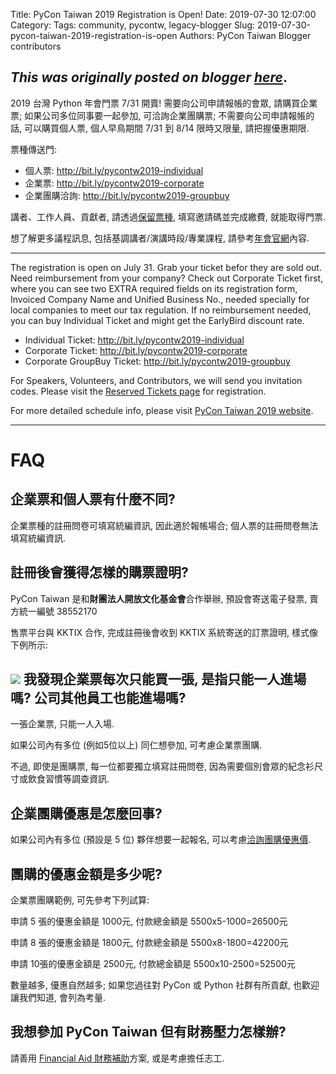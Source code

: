 Title: PyCon Taiwan 2019 Registration is Open!
Date: 2019-07-30 12:07:00
Category:
Tags: community, pycontw, legacy-blogger
Slug: 2019-07-30-pycon-taiwan-2019-registration-is-open
Authors: PyCon Taiwan Blogger contributors

*This was originally posted on blogger [here](https://pycontw.blogspot.com/2019/07/pycon-taiwan-2019-registration-is-open.html)*.
---
2019 台灣 Python 年會門票 7/31 開賣! 需要向公司申請報帳的會眾, 請購買企業票; 如果公司多位同事要一起參加, 可洽詢企業團購票; 不需要向公司申請報帳的話, 可以購買個人票, 個人早鳥期間 7/31 到 8/14 限時又限量, 請把握優惠期限.


票種傳送門:


* 個人票: <http://bit.ly/pycontw2019-individual>
* 企業票: <http://bit.ly/pycontw2019-corporate>
* 企業團購洽詢: <http://bit.ly/pycontw2019-groupbuy>


講者、工作人員、貢獻者, 請透過[保留票種](http://bit.ly/pycontw2019-reserved), 填寫邀請碼並完成繳費, 就能取得門票.


想了解更多議程訊息, 包括基調講者/演講時段/專業課程, 請參考[年會官網](http://tw.pycon.org/2019)內容.




---


The registration is open on July 31. Grab your ticket befor they are sold out. Need reimbursement from your company? Check out Corporate Ticket first, where you can see two EXTRA required fields on its registration form, Invoiced Company Name and Unified Business No., needed specially for local companies to meet our tax regulation. If no reimbursement needed, you can buy Individual Ticket and might get the EarlyBird discount rate.


* Individual Ticket: <http://bit.ly/pycontw2019-individual>
* Corporate Ticket: <http://bit.ly/pycontw2019-corporate>
* Corporate GroupBuy Ticket: <http://bit.ly/pycontw2019-groupbuy>


For Speakers, Volunteers, and Contributors, we will send you invitation codes. Please visit the [Reserved Tickets page](http://bit.ly/pycontw2019-reserved) for registration.


For more detailed schedule info, please visit [PyCon Taiwan 2019 website](http://tw.pycon.org/2019).




---


FAQ
===


企業票和個人票有什麼不同?
-------------


企業票種的註冊問卷可填寫統編資訊, 因此適於報帳場合; 個人票的註冊問卷無法填寫統編資訊.


註冊後會獲得怎樣的購票證明?
--------------


PyCon Taiwan 是和**財團法人開放文化基金會**合作舉辦, 預設會寄送電子發票, 賣方統一編號 38552170


售票平台與 KKTIX 合作, 完成註冊後會收到 KKTIX 系統寄送的訂票證明, 樣式像下例所示:



[![](https://4.bp.blogspot.com/-Dp3ce5KF9BI/XUlBycOHkzI/AAAAAAAAW7g/DmOSmeWF6kYR2LPWLJm8MJvUDdEaXxJ_gCLcBGAs/s1600/kktix-individual-ticket.png)](https://4.bp.blogspot.com/-Dp3ce5KF9BI/XUlBycOHkzI/AAAAAAAAW7g/DmOSmeWF6kYR2LPWLJm8MJvUDdEaXxJ_gCLcBGAs/s1600/kktix-individual-ticket.png)
我發現企業票每次只能買一張, 是指只能一人進場嗎? 公司其他員工也能進場嗎?
--------------------------------------


一張企業票, 只能一人入場.


如果公司內有多位 (例如5位以上) 同仁想參加, 可考慮企業票團購.


不過, 即使是團購票, 每一位都要獨立填寫註冊問卷, 因為需要個別會眾的紀念衫尺寸或飲食習慣等調查資訊.


企業團購優惠是怎麼回事?
------------


如果公司內有多位 (預設是 5 位) 夥伴想要一起報名, 可以考慮[洽詢團購優惠價](http://bit.ly/pycontw2019-groupbuy).


團購的優惠金額是多少呢?
------------


企業票團購範例, 可先參考下列試算:  

申請 5 張的優惠金額是 1000元, 付款總金額是 5500x5-1000=26500元  

申請 8 張的優惠金額是 1800元, 付款總金額是 5500x8-1800=42200元  

申請 10張的優惠金額是 2500元, 付款總金額是 5500x10-2500=52500元


數量越多, 優惠自然越多; 如果您過往對 PyCon 或 Python 社群有所貢獻, 也歡迎讓我們知道, 會列為考量.


我想參加 PyCon Taiwan 但有財務壓力怎樣辦?
----------------------------


請善用 [Financial Aid 財務補助](https://tw.pycon.org/2019/registration/financial-aid/)方案, 或是考慮擔任志工.
